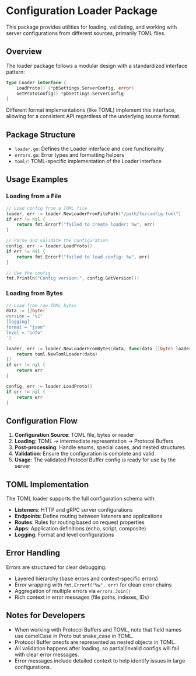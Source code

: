 # Configuration Loader Package

This package provides utilities for loading, validating, and working with server configurations from different sources, primarily TOML files.

## Overview

The loader package follows a modular design with a standardized interface pattern:

```go
type Loader interface {
    LoadProto() (*pbSettings.ServerConfig, error)
    GetProtoConfig() *pbSettings.ServerConfig
}
```

Different format implementations (like TOML) implement this interface, allowing for a consistent API regardless of the underlying source format.

## Package Structure

- `loader.go`: Defines the Loader interface and core functionality
- `errors.go`: Error types and formatting helpers
- `toml/`: TOML-specific implementation of the Loader interface

## Usage Examples

### Loading from a File

```go
// Load config from a TOML file
loader, err := loader.NewLoaderFromFilePath("/path/to/config.toml")
if err != nil {
    return fmt.Errorf("failed to create loader: %w", err)
}

// Parse and validate the configuration
config, err := loader.LoadProto()
if err != nil {
    return fmt.Errorf("failed to load config: %w", err)
}

// Use the config
fmt.Println("Config version:", config.GetVersion())
```

### Loading from Bytes

```go
// Load from raw TOML bytes
data := []byte(`
version = "v1"
[logging]
format = "json"
level = "info"
`)

loader, err := loader.NewLoaderFromBytes(data, func(data []byte) loader.Loader {
    return toml.NewTomlLoader(data)
})
if err != nil {
    return err
}

config, err := loader.LoadProto()
if err != nil {
    return err
}
```

## Configuration Flow

1. **Configuration Source**: TOML file, bytes or reader
2. **Loading**: TOML → intermediate representation → Protocol Buffers
3. **Post-processing**: Handle enums, special cases, and nested structures
4. **Validation**: Ensure the configuration is complete and valid
5. **Usage**: The validated Protocol Buffer config is ready for use by the server

## TOML Implementation

The TOML loader supports the full configuration schema with:

- **Listeners**: HTTP and gRPC server configurations
- **Endpoints**: Define routing between listeners and applications
- **Routes**: Rules for routing based on request properties
- **Apps**: Application definitions (echo, script, composite)
- **Logging**: Format and level configurations

## Error Handling

Errors are structured for clear debugging:

- Layered hierarchy (base errors and context-specific errors)
- Error wrapping with `fmt.Errorf("%w", err)` for clean error chains
- Aggregation of multiple errors via `errors.Join()`
- Rich context in error messages (file paths, indexes, IDs)

## Notes for Developers

- When working with Protocol Buffers and TOML, note that field names use camelCase in Proto but snake_case in TOML.
- Protocol Buffer oneofs are represented as nested objects in TOML.
- All validation happens after loading, so partial/invalid configs will fail with clear error messages.
- Error messages include detailed context to help identify issues in large configurations.